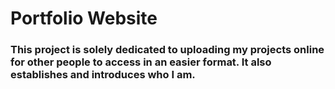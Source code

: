 # Portfolio Website

### This project is solely dedicated to uploading my projects online for other people to access in an easier format. It also establishes and introduces who I am. 
